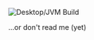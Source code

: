 ![Desktop/JVM Build](https://github.com/antoniusnaumann/todo-example-kotlin/actions/workflows/desktop-jvm.yml/badge.svg)

...or don't read me (yet)
